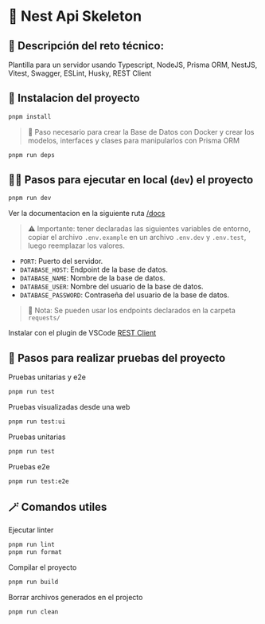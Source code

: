 # 🦴 Nest Api Skeleton

## 📝 Descripción del reto técnico:

Plantilla para un servidor usando Typescript, NodeJS, Prisma ORM, NestJS, Vitest, Swagger, ESLint, Husky, REST Client

## 💫 Instalacion del proyecto

```bash
pnpm install
```

> 🚀 Paso necesario para crear la Base de Datos con Docker y crear los modelos, interfaces y clases para manipularlos con Prisma ORM

```bash
pnpm run deps
```

## 👩‍💻 Pasos para ejecutar en local (`dev`) el proyecto

```bash
pnpm run dev
```

Ver la documentacion en la siguiente ruta [/docs](http://localhost:3000/docs)

> ⚠️ Importante: tener declaradas las siguientes variables de entorno, copiar el archivo `.env.example` en un archivo `.env.dev` y `.env.test`, luego reemplazar los valores.

- `PORT`: Puerto del servidor.
- `DATABASE_HOST`: Endpoint de la base de datos.
- `DATABASE_NAME`: Nombre de la base de datos.
- `DATABASE_USER`: Nombre del usuario de la base de datos.
- `DATABASE_PASSWORD`: Contraseña del usuario de la base de datos.

> 🧾 Nota: Se pueden usar los endpoints declarados en la carpeta `requests/`

Instalar con el plugin de VSCode [REST Client](https://marketplace.visualstudio.com/items?itemName=humao.rest-client)

## 🧪 Pasos para realizar pruebas del proyecto

Pruebas unitarias y e2e

```bash
pnpm run test
```

Pruebas visualizadas desde una web

```bash
pnpm run test:ui
```

Pruebas unitarias

```bash
pnpm run test
```

Pruebas e2e

```bash
pnpm run test:e2e
```

## 🪄 Comandos utiles

Ejecutar linter

```bash
pnpm run lint
pnpm run format
```

Compilar el proyecto

```bash
pnpm run build
```

Borrar archivos generados en el projecto

```bash
pnpm run clean
```
